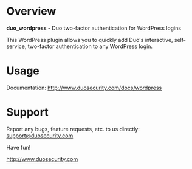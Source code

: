 # Overview

**duo_wordpress** - Duo two-factor authentication for WordPress logins

This WordPress plugin allows you to quickly add Duo's interactive, self-service, two-factor authentication to any WordPress login.

# Usage

Documentation: <http://www.duosecurity.com/docs/wordpress>

# Support

Report any bugs, feature requests, etc. to us directly:
support@duosecurity.com

Have fun!

<http://www.duosecurity.com>
